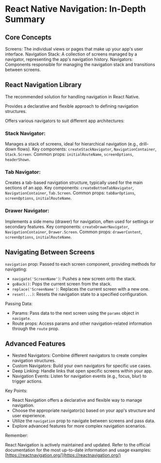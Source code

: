 # React Native Navigation: In-Depth Summary

## Core Concepts

Screens: The individual views or pages that make up your app's user interface.
Navigation Stack: A collection of screens managed by a navigator, representing the app's navigation history.
Navigators: Components responsible for managing the navigation stack and transitions between screens.

## React Navigation Library

The recommended solution for handling navigation in React Native.

Provides a declarative and flexible approach to defining navigation structures.

Offers various navigators to suit different app architectures:

### Stack Navigator:

Manages a stack of screens, ideal for hierarchical navigation (e.g., drill-down flows).
Key components: `createStackNavigator`, `NavigationContainer`, `Stack.Screen`.
Common props: `initialRouteName`, `screenOptions`, `headerShown`.

### Tab Navigator:

Creates a tab-based navigation structure, typically used for the main sections of an app.
Key components: `createBottomTabNavigator`, `NavigationContainer`, `Tab.Screen`.
Common props: `tabBarOptions`, `screenOptions`, `initialRouteName`.

### Drawer Navigator:

Implements a side menu (drawer) for navigation, often used for settings or secondary features.
Key components: `createDrawerNavigator`, `NavigationContainer`, `Drawer.Screen`.
Common props: `drawerContent`, `screenOptions`, `initialRouteName`.

## Navigating Between Screens

`navigation` prop: Passed to each screen component, providing methods for navigating:

- `navigate('ScreenName')`: Pushes a new screen onto the stack.
- `goBack()`: Pops the current screen from the stack.
- `replace('ScreenName')`: Replaces the current screen with a new one.
- `reset(...)`: Resets the navigation state to a specified configuration.

Passing Data:

- Params: Pass data to the next screen using the `params` object in `navigate`.
- Route props: Access params and other navigation-related information through the `route` prop.

## Advanced Features

- Nested Navigators: Combine different navigators to create complex navigation structures.
- Custom Navigators: Build your own navigators for specific use cases.
- Deep Linking: Handle links that open specific screens within your app.
- Navigation Events: Listen for navigation events (e.g., focus, blur) to trigger actions.

Key Points:

- React Navigation offers a declarative and flexible way to manage navigation.
- Choose the appropriate navigator(s) based on your app's structure and user experience.
- Utilize the `navigation` prop to navigate between screens and pass data.
- Explore advanced features for more complex navigation scenarios.

Remember:

React Navigation is actively maintained and updated. Refer to the official documentation for the most up-to-date information and usage examples: [https://reactnavigation.org/](https://reactnavigation.org/)